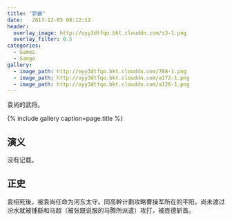 ```yaml
---
title: "郭援"
date:   2017-12-03 08:12:12
header:
  overlay_image: http://oyy3dtfqo.bkt.clouddn.com/s3-1.png
  overlay_filter: 0.5
categories:
  - Games
  - Sango
gallery:
  - image_path: http://oyy3dtfqo.bkt.clouddn.com/788-1.png
  - image_path: http://oyy3dtfqo.bkt.clouddn.com/a172-1.png
  - image_path: http://oyy3dtfqo.bkt.clouddn.com/a126-1.png
---
```


袁尚的武将。

{% include gallery caption=page.title %}

## 演义

没有记载。

## 正史

袁绍死後，被袁尚任命为河东太守。同高幹计劃攻略曹操军所在的平阳，尚未渡过汾水就被锺繇和马超（被张既说服的马腾所派遣）攻打，被庞德斩首。